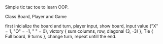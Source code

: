 Simple tic tac toe to learn OOP. 

Class Board, Player and Game

first inicialize the board and turn, 
player input, 
show board, 
input value ("X" = 1, "O" = -1, " " = 0), 
victory { sum columns, row, diagonal (3, -3) }, 
Tie { Full board, 9 turns }, 
change turn, 
repeat untill the end.
